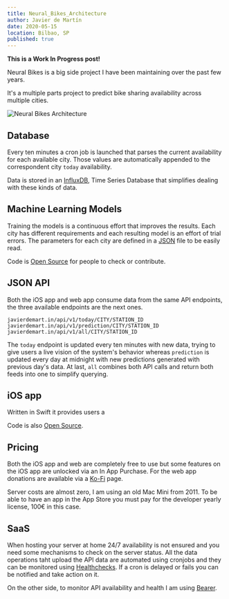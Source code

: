 ```yaml
---
title: Neural_Bikes_Architecture
author: Javier de Martín
date: 2020-05-15
location: Bilbao, SP
published: true
---
```


**This is a Work In Progress post!**

Neural Bikes is a big side project I have been maintaining over the past few years.

It's a multiple parts project to predict bike sharing availability across multiple cities.

![Neural Bikes Architecture](/resources/Neural_Bikes_Architecture.png)

## Database

Every ten minutes a cron job is launched that parses the current availability for each available city. Those values are automatically appended to the correspondent city `today` availability.

Data is stored in an [InfluxDB](https://www.influxdata.com/get-influxdb/), Time Series Database that simplifies dealing with these kinds of data.

## Machine Learning Models

Training the models is a continuous effort that improves the results. Each city has different requirements and each resulting model is an effort of trial errors. The parameters for each city are defined in a [JSON](https://github.com/javierdemartin/neural-bikes/blob/master/config/config.json) file to be easily read.

Code is [Open Source](http://code.neural.bike) for people to check or contribute.

## JSON API

Both the iOS app and web app consume data from the same API endpoints, the three available endpoints are the next ones.

```
javierdemart.in/api/v1/today/CITY/STATION_ID
javierdemart.in/api/v1/prediction/CITY/STATION_ID
javierdemart.in/api/v1/all/CITY/STATION_ID
```

The `today` endpoint is updated every ten minutes with new data, trying to give users a live vision of the system's behavior whereas `prediction` is updated every day at midnight with new predictions generated with previous day's data. At last, `all` combines both API calls and return both feeds into one to simplify querying.

## iOS app

Written in Swift it provides users a 

Code is also [Open Source](https://github.com/javierdemartin/bicis).

## Pricing

Both the iOS app and web are completely free to use but some features on the iOS app are unlocked via an In App Purchase. For the web app donations are available via a [Ko-Fi](http://ko-fi.com/javierdemartin) page.

Server costs are almost zero, I am using an old Mac Mini from 2011. To be able to have an app in the App Store you must pay for the developer yearly license, 100€ in this case.

## SaaS

When hosting your server at home 24/7 availability is not ensured and you need some mechanisms to check on the server status. All the data operations taht upload the API data are automated using cronjobs and they can be monitored using [Healthchecks](https://healthchecks.io). If a cron is delayed or fails you can be notified and take action on it.

On the other side, to monitor API availability and health I am using [Bearer](https://www.bearer.sh).